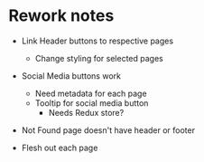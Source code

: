# Rework notes

* Link Header buttons to respective pages
    * Change styling for selected pages

* Social Media buttons work
    * Need metadata for each page
    * Tooltip for social media button
        * Needs Redux store?

* Not Found page doesn't have header or footer

* Flesh out each page